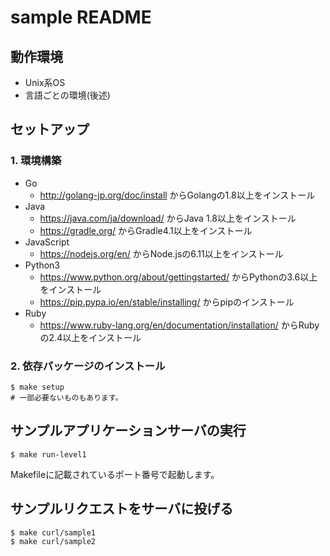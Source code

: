 # sample README

## 動作環境

* Unix系OS
* 言語ごとの環境(後述)

## セットアップ

### 1. 環境構築

- Go
  - http://golang-jp.org/doc/install からGolangの1.8以上をインストール
- Java
  - https://java.com/ja/download/ からJava 1.8以上をインストール
  - https://gradle.org/ からGradle4.1以上をインストール
- JavaScript
  - https://nodejs.org/en/ からNode.jsの6.11以上をインストール
- Python3
  - https://www.python.org/about/gettingstarted/ からPythonの3.6以上をインストール
  - https://pip.pypa.io/en/stable/installing/ からpipのインストール
- Ruby
  - https://www.ruby-lang.org/en/documentation/installation/ からRubyの2.4以上をインストール


### 2. 依存パッケージのインストール

```
$ make setup
# 一部必要ないものもあります。
```

## サンプルアプリケーションサーバの実行

```
$ make run-level1
```

Makefileに記載されているポート番号で起動します。

## サンプルリクエストをサーバに投げる

```
$ make curl/sample1
$ make curl/sample2
```
